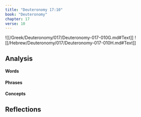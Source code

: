 ```yaml
---
title: "Deuteronomy 17:10"
book: "Deuteronomy"
chapter: 17
verse: 10
---
```

![[/Greek/Deuteronomy/017/Deuteronomy-017-010G.md#Text]]
![[/Hebrew/Deuteronomy/017/Deuteronomy-017-010H.md#Text]]

## Analysis

#### Words

#### Phrases

#### Concepts

## Reflections
